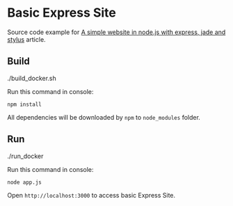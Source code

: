 Basic Express Site
==================

Source code example for [A simple website in node.js with express, jade and stylus](http://www.clock.co.uk/blog/a-simple-website-in-nodejs-with-express-jade-and-stylus) article.

Build
-----

./build_docker.sh

Run this command in console:

```
npm install
```

All dependencies will be downloaded by `npm` to `node_modules` folder.

Run
---

./run_docker

Run this command in console:

```
node app.js
```

Open `http://localhost:3000` to access basic Express Site.


